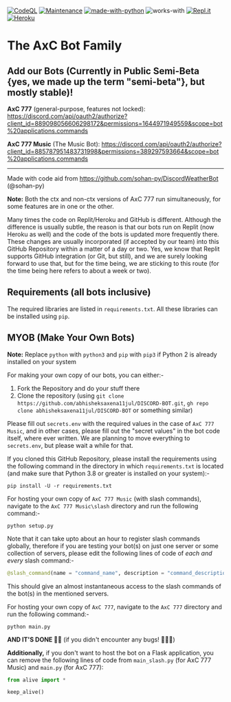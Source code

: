 [![CodeQL](https://github.com/chinmoysir/DISCORD-BOT/actions/workflows/codeql-analysis.yml/badge.svg)](https://github.com/chinmoysir/DISCORD-BOT/actions/workflows/codeql-analysis.yml)
[![Maintenance](https://img.shields.io/badge/Maintained%3F-yes-success.svg?labelColor=2d3339)](https://github.com/chinmoysir/DISCORD-BOT/graphs/commit-activity)
[![made-with-python](https://img.shields.io/badge/Made%20in-Python-1f425f.svg?logo=python&labelColor=2d3339)](https://www.python.org/)
![works-with](https://img.shields.io/badge/Works_with-Python_3.8_to_3.10-21415b?logo=python&labelColor=2d3339)
[![Repl.it](https://img.shields.io/badge/Hosted_on-Replit-0d101e.svg?logo=replit&logoColor=white&labelColor=2d3339)](https://replit.com/@Abhisheksaxena4)
[![Heroku](https://img.shields.io/badge/Hosted%20on-Heroku-3b2f63?logo=heroku&labelColor=2d3339)](https://music-bot-axc-777.herokuapp.com/)
# The AxC Bot Family
## Add our Bots (Currently in Public Semi-Beta {yes, we made up the term "semi-beta"}, but mostly stable)!
**AxC 777** (general-purpose, features not locked): https://discord.com/api/oauth2/authorize?client_id=889098056606298172&permissions=1644971949559&scope=bot%20applications.commands 

**AxC 777 Music** (The Music Bot): https://discord.com/api/oauth2/authorize?client_id=885787951483731998&permissions=389297593664&scope=bot%20applications.commands 

---
Made with code aid from https://github.com/sohan-py/DiscordWeatherBot (@sohan-py)

**Note:** Both the ctx and non-ctx versions of AxC 777 run simultaneously, for some features are in one or the other.

Many times the code on Replit/Heroku and GitHub is different. Although the difference is usually subtle, the reason is that our bots run on Replit (now Heroku as well) and the code of the bots is updated more frequently there. These changes are usually incorporated (if accepted by our team) into this GitHub Repository within a matter of a day or two. Yes, we know that Replit supports GitHub integration (or Git, but still), and we are surely looking forward to use that, but for the time being, we are sticking to this route (for the time being here refers to about a week or two).

## Requirements (all bots inclusive)
The required libraries are listed in `requirements.txt`. All these libraries can be installed using `pip`.

## MYOB (Make Your Own Bots)
**Note:** Replace `python` with `python3` and `pip` with `pip3` if Python 2 is already installed on your system

For making your own copy of our bots, you can either:-
1. Fork the Repository and do your stuff there
2. Clone the repository (using `git clone https://github.com/abhisheksaxena11jul/DISCORD-BOT.git`, `gh repo clone abhisheksaxena11jul/DISCORD-BOT` or something similar)

Please fill out `secrets.env` with the required values in the case of `AxC 777 Music`, and in other cases, please fill out the "secret values" in the bot code itself, where ever written. We are planning to move everything to `secrets.env`, but please wait a while for that.

If you cloned this GitHub Repository, please install the requirements using the following command in the directory in which `requirements.txt` is located (and make sure that Python 3.8 or greater is installed on your system):-
```
pip install -U -r requirements.txt
```

For hosting your own copy of `AxC 777 Music` (with slash commands), navigate to the `AxC 777 Music\slash` directory and run the following command:-
```
python setup.py
```
Note that it can take upto about an hour to register slash commands globally, therefore if you are testing your bot(s) on just one server or some collection of servers, please edit the following lines of code of _each and every_ slash command:-
```python
@slash_command(name = "command_name", description = "command_description", guild_ids = [server_id_of_server_1, server_id_of_server_2]
```
This should give an almost instantaneous access to the slash commands of the bot(s) in the mentioned servers.

For hosting your own copy of `AxC 777`, navigate to the `AxC 777` directory and run the following command:-
```
python main.py
```

**AND IT'S DONE 🥳🎉** (if you didn't encounter any bugs! 🥲😵‍💫)

**Additionally,** if you don't want to host the bot on a Flask application, you can remove the following lines of code from `main_slash.py` (for AxC 777 Music) and `main.py` (for AxC 777):
```python
from alive import *

keep_alive()
```

